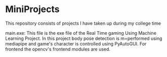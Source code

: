 # MiniProjects
This repository consists of projects I have taken  up during my college time

main.exe:
  This file is the exe file of the Real Time gaming Using Machine Learning Project.
 In this project body pose detection is m=performed using mediapipe and game's character is controlled using PyAutoGUI. For frontend the opencv's frontend modules are used.
